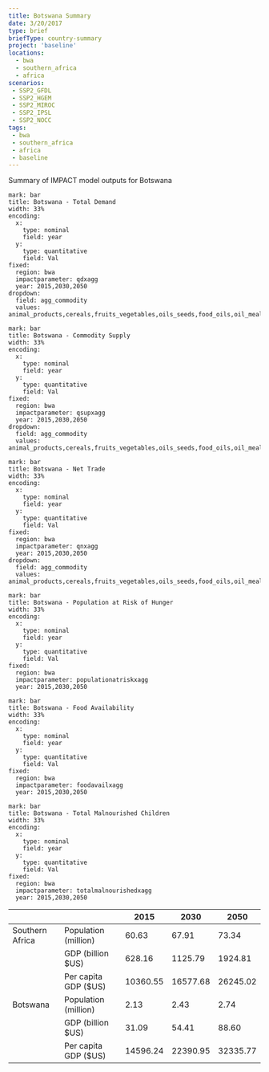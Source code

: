 ```yaml
---
title: Botswana Summary
date: 3/20/2017
type: brief
briefType: country-summary
project: 'baseline'
locations:
  - bwa
  - southern_africa
  - africa
scenarios:
 - SSP2_GFDL
 - SSP2_HGEM
 - SSP2_MIROC
 - SSP2_IPSL
 - SSP2_NOCC
tags:
 - bwa
 - southern_africa
 - africa
 - baseline
---
```

Summary of IMPACT model outputs for Botswana

```chart
mark: bar
title: Botswana - Total Demand
width: 33%
encoding:
  x:
    type: nominal
    field: year
  y:
    type: quantitative
    field: Val
fixed:
  region: bwa
  impactparameter: qdxagg
  year: 2015,2030,2050
dropdown:
  field: agg_commodity
  values: animal_products,cereals,fruits_vegetables,oils_seeds,food_oils,oil_meals,other,pulses,roots_tubers,sugar
```

```chart
mark: bar
title: Botswana - Commodity Supply
width: 33%
encoding:
  x:
    type: nominal
    field: year
  y:
    type: quantitative
    field: Val
fixed:
  region: bwa
  impactparameter: qsupxagg
  year: 2015,2030,2050
dropdown:
  field: agg_commodity
  values: animal_products,cereals,fruits_vegetables,oils_seeds,food_oils,oil_meals,other,pulses,roots_tubers,sugar
```

```chart
mark: bar
title: Botswana - Net Trade
width: 33%
encoding:
  x:
    type: nominal
    field: year
  y:
    type: quantitative
    field: Val
fixed:
  region: bwa
  impactparameter: qnxagg
  year: 2015,2030,2050
dropdown:
  field: agg_commodity
  values: animal_products,cereals,fruits_vegetables,oils_seeds,food_oils,oil_meals,other,pulses,roots_tubers,sugar
```

```chart
mark: bar
title: Botswana - Population at Risk of Hunger
width: 33%
encoding:
  x:
    type: nominal
    field: year
  y:
    type: quantitative
    field: Val
fixed:
  region: bwa
  impactparameter: populationatriskxagg
  year: 2015,2030,2050
```

```chart
mark: bar
title: Botswana - Food Availability
width: 33%
encoding:
  x:
    type: nominal
    field: year
  y:
    type: quantitative
    field: Val
fixed:
  region: bwa
  impactparameter: foodavailxagg
  year: 2015,2030,2050
```

```chart
mark: bar
title: Botswana - Total Malnourished Children
width: 33%
encoding:
  x:
    type: nominal
    field: year
  y:
    type: quantitative
    field: Val
fixed:
  region: bwa
  impactparameter: totalmalnourishedxagg
  year: 2015,2030,2050
```

|   |   | 2015 | 2030 | 2050 |
|---|---|---|---|---|
| Southern Africa | Population (million) | 60.63 | 67.91 | 73.34 |
|  | GDP (billion $US) | 628.16 | 1125.79 | 1924.81 |
|  | Per capita GDP ($US) | 10360.55 | 16577.68 | 26245.02 |
| Botswana | Population (million) | 2.13 | 2.43 | 2.74 |
|  | GDP (billion $US) | 31.09 | 54.41 | 88.60 |
|  | Per capita GDP ($US) | 14596.24| 22390.95| 32335.77|